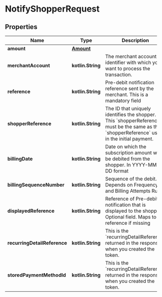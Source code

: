 
# NotifyShopperRequest

## Properties
Name | Type | Description | Notes
------------ | ------------- | ------------- | -------------
**amount** | [**Amount**](Amount.md) |  | 
**merchantAccount** | **kotlin.String** | The merchant account identifier with which you want to process the transaction. | 
**reference** | **kotlin.String** | Pre-debit notification reference sent by the merchant. This is a mandatory field | 
**shopperReference** | **kotlin.String** | The ID that uniquely identifies the shopper.  This &#x60;shopperReference&#x60; must be the same as the &#x60;shopperReference&#x60; used in the initial payment. | 
**billingDate** | **kotlin.String** | Date on which the subscription amount will be debited from the shopper. In YYYY-MM-DD format |  [optional]
**billingSequenceNumber** | **kotlin.String** | Sequence of the debit. Depends on Frequency and Billing Attempts Rule. |  [optional]
**displayedReference** | **kotlin.String** | Reference of Pre-debit notification that is displayed to the shopper. Optional field. Maps to reference if missing |  [optional]
**recurringDetailReference** | **kotlin.String** | This is the &#x60;recurringDetailReference&#x60; returned in the response when you created the token. |  [optional]
**storedPaymentMethodId** | **kotlin.String** | This is the &#x60;recurringDetailReference&#x60; returned in the response when you created the token. |  [optional]



